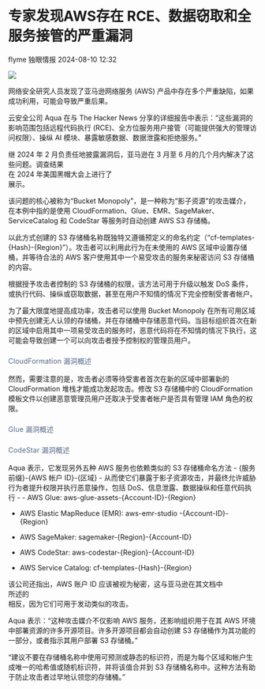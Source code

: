 #  专家发现AWS存在 RCE、数据窃取和全服务接管的严重漏洞   
flyme  独眼情报   2024-08-10 12:32  
  
![](https://mmbiz.qpic.cn/sz_mmbiz_jpg/KgxDGkACWnRU3lnnZAEvR1xtNweMicnzGrlmAMMjMqpGwZcUrMxNJez7ULuRNh6ZKic424kiaqgv1Q24LslscMqcQ/640?wx_fmt=other&from=appmsg "")  
  
网络安全研究人员发现了亚马逊网络服务 (AWS) 产品中存在多个严重缺陷，如果成功利用，可能会导致严重后果。  
  
云安全公司 Aqua 在与 The Hacker News 分享的详细报告中表示：“这些漏洞的影响范围包括远程代码执行 (RCE)、全方位服务用户接管（可能提供强大的管理访问权限）、操纵 AI 模块、暴露敏感数据、数据泄露和拒绝服务。”  
  
继 2024 年 2 月负责任地披露漏洞后，亚马逊在 3 月至 6 月的几个月内解决了这些问题。调查结果  
在 2024 年美国黑帽大会上进行了  
展示。  
  
该问题的核心被称为“Bucket Monopoly”，是一种称为“影子资源”的攻击媒介，在本例中指的是使用 CloudFormation、Glue、EMR、SageMaker、ServiceCatalog 和 CodeStar 等服务时自动创建 AWS S3 存储桶。  
  
以此方式创建的 S3 存储桶名称既独特又遵循预定义的命名约定（“cf-templates-{Hash}-{Region}”）。攻击者可以利用此行为在未使用的 AWS 区域中设置存储桶，并等待合法的 AWS 客户使用其中一个易受攻击的服务来秘密访问 S3 存储桶的内容。  
  
根据授予攻击者控制的 S3 存储桶的权限，该方法可用于升级以触发 DoS 条件，或执行代码、操纵或窃取数据，甚至在用户不知情的情况下完全控制受害者帐户。  
  
为了最大限度地提高成功率，攻击者可以使用 Bucket Monopoly 在所有可用区域中预先创建无人认领的存储桶，并在存储桶中存储恶意代码。当目标组织首次在新的区域中启用其中一项易受攻击的服务时，恶意代码将在不知情的情况下执行，这可能会导致创建一个可以向攻击者授予控制权的管理员用户。  
<table><tbody style="scrollbar-width: thin;scrollbar-color: rgb(224, 224, 240) rgb(255, 255, 255);outline: 0px;border-width: 0px;border-style: initial;border-color: initial;vertical-align: baseline;"><tr style="scrollbar-width: thin;scrollbar-color: rgb(224, 224, 240) rgb(255, 255, 255);outline: 0px;border-width: 0px;border-style: initial;border-color: initial;vertical-align: baseline;"><td style="scrollbar-width: thin;scrollbar-color: rgb(224, 224, 240) rgb(255, 255, 255);outline: 0px;padding-right: 5px;padding-left: 5px;vertical-align: baseline;text-align: center;float: none !important;"><img border="0" class="rich_pages wxw-img" data-imgfileid="100004205" data-ratio="0.28434065934065933" data-src="https://mmbiz.qpic.cn/sz_mmbiz_jpg/KgxDGkACWnRU3lnnZAEvR1xtNweMicnzG9o1w72pIIOGNY9EicUu5FMicOSvqGQXrAETWptfGibTjyYa0MdvJyMf9A/640?wx_fmt=other&amp;from=appmsg" data-type="other" data-w="728" style="scrollbar-width: thin;scrollbar-color: rgb(224, 224, 240) rgb(255, 255, 255);outline: 0px;margin-right: auto;margin-left: auto;display: block;border-width: 0px;border-style: initial;border-color: initial;vertical-align: baseline;opacity: 1;transition: transform 0.3s;text-indent: -9999px;border-radius: 6px;width: inherit;"/></td></tr><tr style="scrollbar-width: thin;scrollbar-color: rgb(224, 224, 240) rgb(255, 255, 255);outline: 0px;border-width: 0px;border-style: initial;border-color: initial;vertical-align: baseline;"><td style="scrollbar-width: thin;scrollbar-color: rgb(224, 224, 240) rgb(255, 255, 255);outline: 0px;padding: 0px;vertical-align: baseline;font-size: 14px;color: rgb(87, 102, 136);letter-spacing: 0.2px;text-align: center;float: none !important;"><span style="scrollbar-width: thin;scrollbar-color: rgb(224, 224, 240) rgb(255, 255, 255);outline: 0px;vertical-align: inherit;">CloudFormation 漏洞概述</span></td></tr></tbody></table>  
然而，需要注意的是，攻击者必须等待受害者首次在新的区域中部署新的 CloudFormation 堆栈才能成功发起攻击。修改 S3 存储桶中的 CloudFormation 模板文件以创建恶意管理员用户还取决于受害者帐户是否具有管理 IAM 角色的权限。  
<table><tbody style="scrollbar-width: thin;scrollbar-color: rgb(224, 224, 240) rgb(255, 255, 255);outline: 0px;border-width: 0px;border-style: initial;border-color: initial;vertical-align: baseline;"><tr style="scrollbar-width: thin;scrollbar-color: rgb(224, 224, 240) rgb(255, 255, 255);outline: 0px;border-width: 0px;border-style: initial;border-color: initial;vertical-align: baseline;"><td style="scrollbar-width: thin;scrollbar-color: rgb(224, 224, 240) rgb(255, 255, 255);outline: 0px;padding-right: 5px;padding-left: 5px;vertical-align: baseline;text-align: center;float: none !important;"><img border="0" class="rich_pages wxw-img" data-imgfileid="100004204" data-ratio="0.40384615384615385" data-src="https://mmbiz.qpic.cn/sz_mmbiz_jpg/KgxDGkACWnRU3lnnZAEvR1xtNweMicnzGJHd2jadyfnADD5qjPg2ISDgDUgLRgLMtGqGkGOrpukHMle3QhOJ1iaw/640?wx_fmt=other&amp;from=appmsg" data-type="other" data-w="728" style="scrollbar-width: thin;scrollbar-color: rgb(224, 224, 240) rgb(255, 255, 255);outline: 0px;margin-right: auto;margin-left: auto;display: block;border-width: 0px;border-style: initial;border-color: initial;vertical-align: baseline;opacity: 1;transition: transform 0.3s;text-indent: -9999px;border-radius: 6px;width: inherit;"/></td></tr><tr style="scrollbar-width: thin;scrollbar-color: rgb(224, 224, 240) rgb(255, 255, 255);outline: 0px;border-width: 0px;border-style: initial;border-color: initial;vertical-align: baseline;"><td style="scrollbar-width: thin;scrollbar-color: rgb(224, 224, 240) rgb(255, 255, 255);outline: 0px;padding: 0px;vertical-align: baseline;font-size: 14px;color: rgb(87, 102, 136);letter-spacing: 0.2px;text-align: center;float: none !important;"><span style="scrollbar-width: thin;scrollbar-color: rgb(224, 224, 240) rgb(255, 255, 255);outline: 0px;vertical-align: inherit;">Glue 漏洞概述</span></td></tr></tbody></table><table><tbody style="scrollbar-width: thin;scrollbar-color: rgb(224, 224, 240) rgb(255, 255, 255);outline: 0px;border-width: 0px;border-style: initial;border-color: initial;vertical-align: baseline;"><tr style="scrollbar-width: thin;scrollbar-color: rgb(224, 224, 240) rgb(255, 255, 255);outline: 0px;border-width: 0px;border-style: initial;border-color: initial;vertical-align: baseline;"><td style="scrollbar-width: thin;scrollbar-color: rgb(224, 224, 240) rgb(255, 255, 255);outline: 0px;padding-right: 5px;padding-left: 5px;vertical-align: baseline;text-align: center;float: none !important;"><img border="0" class="rich_pages wxw-img" data-imgfileid="100004203" data-ratio="0.2774725274725275" data-src="https://mmbiz.qpic.cn/sz_mmbiz_jpg/KgxDGkACWnRU3lnnZAEvR1xtNweMicnzGM9tnv5uzeLUx7xHhwW9IwFdUMaqoYwdIZ5sMmg1fxedI14AFiadOzibg/640?wx_fmt=other&amp;from=appmsg" data-type="other" data-w="728" style="scrollbar-width: thin;scrollbar-color: rgb(224, 224, 240) rgb(255, 255, 255);outline: 0px;margin-right: auto;margin-left: auto;display: block;border-width: 0px;border-style: initial;border-color: initial;vertical-align: baseline;opacity: 1;transition: transform 0.3s;text-indent: -9999px;border-radius: 6px;width: inherit;"/></td></tr><tr style="scrollbar-width: thin;scrollbar-color: rgb(224, 224, 240) rgb(255, 255, 255);outline: 0px;border-width: 0px;border-style: initial;border-color: initial;vertical-align: baseline;"><td style="scrollbar-width: thin;scrollbar-color: rgb(224, 224, 240) rgb(255, 255, 255);outline: 0px;padding: 0px;vertical-align: baseline;font-size: 14px;color: rgb(87, 102, 136);letter-spacing: 0.2px;text-align: center;float: none !important;"><span style="scrollbar-width: thin;scrollbar-color: rgb(224, 224, 240) rgb(255, 255, 255);outline: 0px;vertical-align: inherit;">CodeStar 漏洞概述</span></td></tr></tbody></table>  
Aqua 表示，它发现另外五种 AWS 服务也依赖类似的 S3 存储桶命名方法 - {服务前缀}-{AWS 帐户 ID}-{区域} - 从而使它们暴露于影子资源攻击，并最终允许威胁行为者提升权限并执行恶意操作，包括 DoS、信息泄露、数据操纵和任意代码执行 -  
- AWS Glue: aws-glue-assets-{Account-ID}-{Region}  
  
- AWS Elastic MapReduce (EMR): aws-emr-studio -{Account-ID}-{Region}  
  
- AWS SageMaker: sagemaker-{Region}-{Account-ID}  
  
- AWS CodeStar: aws-codestar-{Region}-{Account-ID}  
  
- AWS Service Catalog: cf-templates-{Hash}-{Region}  
  
该公司还指出，AWS 账户 ID 应该被视为秘密，这与亚马逊在其文档中  
所述的  
相反，因为它们可用于发动类似的攻击。  
  
Aqua 表示：“这种攻击媒介不仅影响 AWS 服务，还影响组织用于在其 AWS 环境中部署资源的许多开源项目。许多开源项目都会自动创建 S3 存储桶作为其功能的一部分，或者指示其用户部署 S3 存储桶。”  
  
“建议不要在存储桶名称中使用可预测或静态的标识符，而是为每个区域和帐户生成唯一的哈希值或随机标识符，并将该值合并到 S3 存储桶名称中。这种方法有助于防止攻击者过早地认领您的存储桶。”  
  
  
